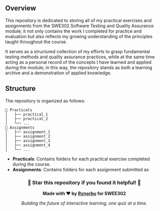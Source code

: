 ## Overview

This repository is dedicated to storing all of my practical exercises and assignments from the SWE302 Software Testing and Quality Assurance module; it not only contains the work I completed for practice and evaluation but also reflects my growing understanding of the principles taught throughout the course. 


It serves as a structured collection of my efforts to grasp fundamental testing methods and quality assurance practices, while at the same time acting as a personal record of the concepts I have learned and applied during the module; in this way, the repository stands as both a learning archive and a demonstration of applied knowledge.


## Structure

The repository is organized as follows:

```
📂 Practicals
│   ├── practical_1
│   ├── practical_2
│   └── ...
📂 Assignments
│   ├── assignment_1
│   ├── assignment_2
│   ├── assignment_3
│   ├── assignment_4
│   └── ...
```

- **Practicals**: Contains folders for each practical exercise completed during the course.
- **Assignments**: Contains folders for each assignment submitted as

<div align="center">

### **🌟 Star this repository if you found it helpful! 🌟**

**Made with ❤️ by [Rynorbu](https://github.com/Rynorbu) for SWEE302**

*Building the future of interactive learning, one quiz at a time.*

</div>